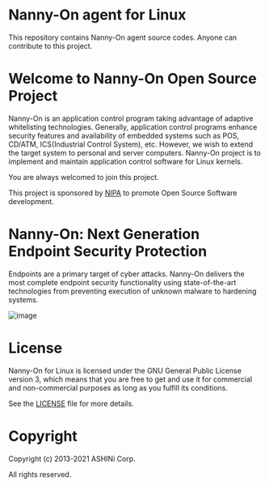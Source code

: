 # Nanny-On agent for Linux

This repository contains Nanny-On agent source codes. Anyone can contribute to this project.

Welcome to Nanny-On Open Source Project
=======================================

Nanny-On is an application control program taking advantage of adaptive whitelisting technologies.
Generally, application control programs enhance security features and availability of
embedded systems such as POS, CD/ATM, ICS(Industrial Control System), etc.
However, we wish to extend the target system to personal and server computers.
Nanny-On project is to implement and maintain application control software for Linux kernels.

You are always welcomed to join this project.

This project is sponsored by [NIPA] to promote Open Source Software development.  

 [NIPA]: <https://www.nipa.kr/eng/index.do>

Nanny-On: Next Generation Endpoint Security Protection
======================================================

Endpoints are a primary target of cyber attacks. Nanny-On delivers the most complete endpoint security functionality
using state-of-the-art technologies from preventing execution of unknown malware to hardening systems.

![image](https://github.com/nanny-on/agent/blob/main/nannyon_img.png)



License
=======

Nanny-On for Linux is licensed under the GNU General Public License version 3, which means that
you are free to get and use it for commercial and non-commercial purposes
as long as you fulfill its conditions.

See the [LICENSE](https://github.com/nanny-on/agent/blob/main/LICENSE) file for more details.

Copyright
=========

Copyright (c) 2013-2021 ASHINi Corp.

All rights reserved.
